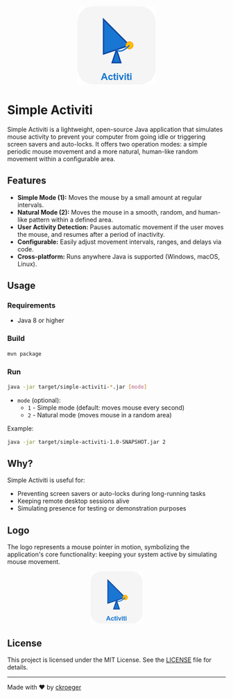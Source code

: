 <p align="center">
  <img src="https://raw.githubusercontent.com/ckroeger/simple-activiti/main/.github/logo.png" alt="Simple Activiti Logo" width="180"/>
</p>

# Simple Activiti

Simple Activiti is a lightweight, open-source Java application that simulates mouse activity to prevent your computer 
from going idle or triggering screen savers and auto-locks. It offers two operation modes: a simple periodic mouse 
movement and a more natural, human-like random movement within a configurable area.

## Features

- **Simple Mode (1):** Moves the mouse by a small amount at regular intervals.
- **Natural Mode (2):** Moves the mouse in a smooth, random, and human-like pattern within a defined area.
- **User Activity Detection:** Pauses automatic movement if the user moves the mouse, and resumes after a period of inactivity.
- **Configurable:** Easily adjust movement intervals, ranges, and delays via code.
- **Cross-platform:** Runs anywhere Java is supported (Windows, macOS, Linux).

## Usage

### Requirements
- Java 8 or higher

### Build

```sh
mvn package
```

### Run

```sh
java -jar target/simple-activiti-*.jar [mode]
```

- `mode` (optional):
  - `1` - Simple mode (default: moves mouse every second)
  - `2` - Natural mode (moves mouse in a random area)

Example:

```sh
java -jar target/simple-activiti-1.0-SNAPSHOT.jar 2
```

## Why?

Simple Activiti is useful for:
- Preventing screen savers or auto-locks during long-running tasks
- Keeping remote desktop sessions alive
- Simulating presence for testing or demonstration purposes

## Logo

The logo represents a mouse pointer in motion, symbolizing the application's core functionality: keeping your system active by simulating mouse movement.

<p align="center">
  <img src="https://raw.githubusercontent.com/ckroeger/simple-activiti/main/.github/logo.png" alt="Simple Activiti Logo" width="120"/>
</p>

## License

This project is licensed under the MIT License. See the [LICENSE](LICENSE) file for details.

---

Made with ❤️ by [ckroeger](https://github.com/ckroeger)

